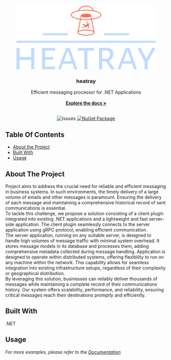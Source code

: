 <br/>
<div align="center">
  <a href="https://github.com/lukevkc/heatray">
    <img src="heatray-logo-no-background.png" alt="Logo" height="200">
  </a>

  <h3 align="center">heatray</h3>

  <p align="center">
    Efficient messaging processor for .NET Applications
    <br/>
    <br/>
    <a href="https://github.com/lukevkc/heatray"><strong>Explore the docs »</strong></a>
    <br/>
    <br/>
  </p>

![Issues](https://img.shields.io/github/issues/lukevkc/heatray)
[![NuGet Package](https://img.shields.io/badge/.NET%20-8.0-blue.svg)](https://dotnet.microsoft.com/en-us/download/dotnet/8.0)
</div>

## Table Of Contents

* [About the Project](#about-the-project)
* [Built With](#built-with)
* [Usage](#usage)

## About The Project

Project aims to address the crucial need for reliable and efficient messaging in business systems. In such environments, the timely delivery of a large volume of emails and other messages is paramount. Ensuring the delivery of each message and maintaining a comprehensive historical record of sent communications is essential.
<br>
To tackle this challenge, we propose a solution consisting of a client plugin integrated into existing .NET applications and a lightweight and fast server-side application. The client plugin seamlessly connects to the server application using gRPC protocol, enabling efficient communication.
<br>
The server application, running on any suitable server, is designed to handle high volumes of message traffic with minimal system overhead. It stores message models in its database and processes them, adding comprehensive metadata collected during message handling.
Application is designed to operate within distributed systems, offering flexibility to run on any machine within the network. This capability allows for seamless integration into existing infrastructure setups, regardless of their complexity or geographical distribution.
<br>
By leveraging this solution, businesses can reliably deliver thousands of messages while maintaining a complete record of their communications history. Our system offers scalability, performance, and reliability, ensuring critical messages reach their destinations promptly and efficiently.

## Built With

.NET

## Usage

_For more examples, please refer to the [Documentation](https://github.com/lukevkc/heatray)_

